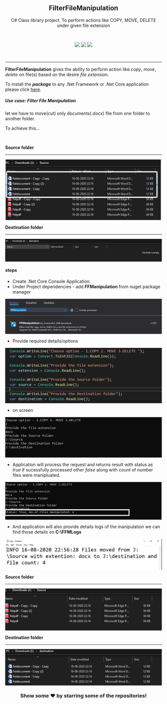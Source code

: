 <p align="center">
 <h2 align="center">FilterFileManipulation</h2>
 <p align="center">C# Class library project. To perform actions like COPY, MOVE, DELETE under given file extension</b></p>
 <br/>
 <p align="center">
 <img src="https://img.shields.io/github/stars/chandru415/FilterFileManipulation?style=for-the-badge" />
 <img src="https://img.shields.io/github/watchers/chandru415/FilterFileManipulation?style=for-the-badge" />
  <a href="https://www.nuget.org/packages/FFManipulation/">
   <img src="https://img.shields.io/nuget/dt/FFManipulation?style=for-the-badge" />
 </a>
 </p>
</p>
<br/>

---

 **FilterFileManipulation** gives the ability to perform action like *copy*, *move*, *delete* on file(s) based on the desire *file extension*. 

To install the ***package*** to any .Net Framework or .Net Core application please click [here](https://www.nuget.org/packages/FFManipulation/).

<h5>Use case: Filter File Manipulation </h5>

<p> let we have to move(cut) only documents(.docx) file from one folder to another folder.

To achieve this...</p>

<br />

**Source folder**

--- 

<img align="center" src="./assets/sourcefolder.PNG" alt="nuget package image">

<br />


**Destination folder**

--- 

<img align="center" src="./assets/destination.PNG" alt="nuget package image">

<br />

<h4> steps </h4>

* Create .Net Core Console Application
* Under Project dependencies - add **FFManipulation** from nuget package manager

<img align="center" src="./assets/install.PNG" alt="nuget package image">

* Provide required details/options

<img align="center" src="./assets/userinput.PNG" alt="user input image">

* on screen

<img align="center" src="./assets/outuserinput.PNG" alt="out user input">


* Application will process the request and returns result with status as *true* if sucessfully processed other *false* along with *count* of number files were manipluated.


<img align="center" src="./assets/pout.PNG" alt="process output">

* And application will also provide details logs of the manipulation we can find those details on **C:\FFMLogs**


<img align="center" src="./assets/logs.PNG" alt="logs output image">

<br />


**Source folder**

--- 

<img align="center" src="./assets/osourcefolder.PNG" alt="nuget package image">

<br />


**Destination folder**

--- 

<img align="center" src="./assets/odestination.PNG" alt="nuget package image">

<br />


<div align="center">

### Show some ❤️ by starring some of the repositories!

</div>